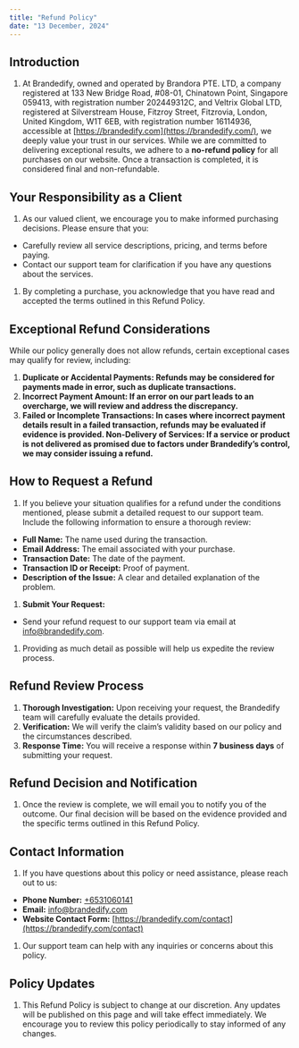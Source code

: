```yaml
---
title: "Refund Policy"
date: "13 December, 2024"
---
```


## Introduction

1.  At Brandedify, owned and operated by Brandora PTE. LTD, a company registered at 133 New Bridge Road, #08-01, Chinatown Point, Singapore 059413, with registration number 202449312C, and Veltrix Global LTD, registered at Silverstream House, Fitzroy Street, Fitzrovia, London, United Kingdom, W1T 6EB, with registration number 16114936, accessible at [https://brandedify.com](https://brandedify.com/), we deeply value your trust in our services. While we are committed to delivering exceptional results, we adhere to a **no-refund policy** for all purchases on our website. Once a transaction is completed, it is considered final and non-refundable.

## Your Responsibility as a Client

1.  As our valued client, we encourage you to make informed purchasing decisions. Please ensure that you:

- Carefully review all service descriptions, pricing, and terms before paying.
- Contact our support team for clarification if you have any questions about the services.

1.  By completing a purchase, you acknowledge that you have read and accepted the terms outlined in this Refund Policy.

## Exceptional Refund Considerations

While our policy generally does not allow refunds, certain exceptional cases may qualify for review, including:

1.  **Duplicate or Accidental Payments: Refunds may be considered for payments made in error, such as duplicate transactions.**
2.  **Incorrect Payment Amount: If an error on our part leads to an overcharge, we will review and address the discrepancy.**
3.  **Failed or Incomplete Transactions: In cases where incorrect payment details result in a failed transaction, refunds may be evaluated if evidence is provided. Non-Delivery of Services: If a service or product is not delivered as promised due to factors under Brandedify’s control, we may consider issuing a refund.**

## How to Request a Refund

1.  If you believe your situation qualifies for a refund under the conditions mentioned, please submit a detailed request to our support team. Include the following information to ensure a thorough review:

- **Full Name:** The name used during the transaction.
- **Email Address:** The email associated with your purchase.
- **Transaction Date:** The date of the payment.
- **Transaction ID or Receipt:** Proof of payment.
- **Description of the Issue:** A clear and detailed explanation of the problem.

1.  **Submit Your Request:**

- Send your refund request to our support team via email at [info@brandedify.com](mailto:info@brandedify.com).

1.  Providing as much detail as possible will help us expedite the review process.

## Refund Review Process

1.  **Thorough Investigation:** Upon receiving your request, the Brandedify team will carefully evaluate the details provided.
2.  **Verification:** We will verify the claim’s validity based on our policy and the circumstances described.
3.  **Response Time:** You will receive a response within **7 business days** of submitting your request.

## Refund Decision and Notification

1.  Once the review is complete, we will email you to notify you of the outcome. Our final decision will be based on the evidence provided and the specific terms outlined in this Refund Policy.

## Contact Information

1.  If you have questions about this policy or need assistance, please reach out to us:

- **Phone Number:** [+6531060141](tel:+6531060141)
- **Email:** [info@brandedify.com](mailto:info@brandedify.com)
- **Website Contact Form:** [https://brandedify.com/contact](https://brandedify.com/contact)

1.  Our support team can help with any inquiries or concerns about this policy.

## Policy Updates

1.  This Refund Policy is subject to change at our discretion. Any updates will be published on this page and will take effect immediately. We encourage you to review this policy periodically to stay informed of any changes.
